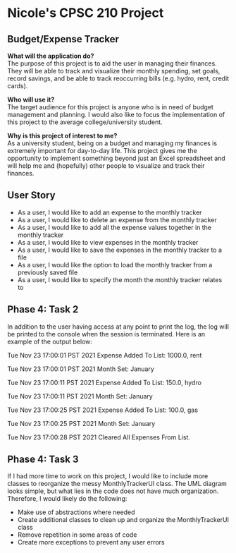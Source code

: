 # Nicole's CPSC 210 Project
## Budget/Expense Tracker

**What will the application do?** <br>
The purpose of this project is to aid the user in managing their finances. 
They will be able to track and visualize their monthly spending,
set goals, record savings, and be able to track reoccurring bills (e.g. hydro, rent, credit cards).


**Who will use it?**<br>
The target audience for this project is anyone who is in need of budget 
management and planning. I would also like to focus the implementation of this 
project to the average college/university student.


**Why is this project of interest to me?**   <br>
As a university student, being on a budget and managing my finances
is extremely important for day-to-day life. This project gives me the 
opportunity to implement something beyond just an Excel spreadsheet and 
will help me and (hopefully) other people to visualize and track their finances.

## User Story
- As a user, I would like to add an expense to the monthly tracker 
- As a user, I would like to delete an expense from the monthly tracker
- As a user, I would like to add all the expense values together in the monthly tracker 
- As a user, I would like to view expenses in the monthly tracker
- As a user, I would like to save the expenses in the monthly tracker to a file
- As a user, I would like the option to load the monthly tracker from a previously saved file
- As a user, I would like to specify the month the monthly tracker relates to

## Phase 4: Task 2
In addition to the user having access at any point to print the log, the log will be 
printed to the console when the session is terminated. Here is an example of the output 
below:

Tue Nov 23 17:00:01 PST 2021
Expense Added To List: 1000.0, rent

Tue Nov 23 17:00:01 PST 2021
Month Set: January

Tue Nov 23 17:00:11 PST 2021
Expense Added To List: 150.0, hydro

Tue Nov 23 17:00:11 PST 2021
Month Set: January

Tue Nov 23 17:00:25 PST 2021
Expense Added To List: 100.0, gas

Tue Nov 23 17:00:25 PST 2021
Month Set: January

Tue Nov 23 17:00:28 PST 2021
Cleared All Expenses From List.

## Phase 4: Task 3
If I had more time to work on this project, I would like to include more classes to 
reorganize the messy MonthlyTrackerUI class. The UML diagram looks simple, but what 
lies in the code does not have much organization. Therefore, I would likely do 
the following:
- Make use of abstractions where needed
- Create additional classes to clean up and organize the MonthlyTrackerUI class
- Remove repetition in some areas of code
- Create more exceptions to prevent any user errors



